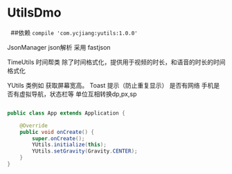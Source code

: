# UtilsDmo
 
 ##依赖
`compile 'com.ycjiang:yutils:1.0.0'`

JsonManager  json解析  采用 fastjson

TimeUtils  时间帮类
除了时间格式化，提供用于视频的时长，和语音的时长的时间格式化

YUtils  类例如
获取屏幕宽高。 Toast 提示（防止重复显示） 是否有网络
手机是否有虚拟导航，状态栏等 单位互相转换dp,px,sp 


```java

public class App extends Application {

    @Override
    public void onCreate() {
        super.onCreate();
        YUtils.initialize(this);
        YUtils.setGravity(Gravity.CENTER);
    }
}
 
